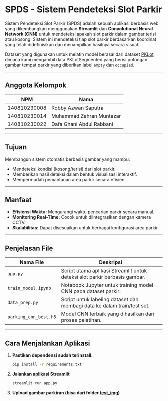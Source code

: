 # SPDS - Sistem Pendeteksi Slot Parkir

Sistem Pendeteksi Slot Parkir (SPDS) adalah sebuah aplikasi berbasis web yang dikembangkan menggunakan **Streamlit** dan **Convolutional Neural Network (CNN)** untuk mendeteksi apakah slot parkir dalam gambar terisi atau kosong. Sistem ini mendeteksi tiap slot parkir berdasarkan koordinat yang telah didefinisikan dan menampilkan hasilnya secara visual.

Dataset yang digunakan untuk melatih model berasal dari dataset [PKLot](https://www.kaggle.com/datasets/blanderbuss/parking-lot-dataset/), dimana kami mengambil data PKLotSegmented yang berisi potongan gambar tempat parkir yang diberikan label `empty` dan `occupied`.

---

## Anggota Kelompok
| NPM                    | Nama                     |
|------------------------|--------------------------|
| 140810230008           | Robby Azwan Saputra      |
| 140810230014           | Muhammad Zahran Muntazar |
| 140810230022           | Dafa Ghani Abdul Rabbani |

---

## Tujuan

Membangun sistem otomatis berbasis gambar yang mampu:
- Mendeteksi kondisi (kosong/terisi) dari slot parkir.
- Memberikan hasil deteksi dalam bentuk visualisasi interaktif.
- Mempermudah pemantauan area parkir secara efisien.

---

## Manfaat

- **Efisiensi Waktu:** Mengurangi waktu pencarian parkir secara manual.
- **Monitoring Real-Time:** Cocok untuk diintegrasikan dengan kamera CCTV.
- **Skalabilitas:** Dapat disesuaikan untuk berbagai konfigurasi area parkir.

---

## Penjelasan File

| Nama File              | Deskripsi                                                                 |
|------------------------|---------------------------------------------------------------------------|
| `app.py`               | Script utama aplikasi Streamlit untuk deteksi slot parkir berbasis gambar. |
| `train_model.ipynb`    | Notebook Jupyter untuk training model CNN pada dataset parkir.            |
| `data_prep.py`         | Script untuk labeling dataset dan membagi data ke dalam train/test set.   |
| `parking_cnn_best.h5`  | Model CNN terbaik yang dihasilkan dari proses pelatihan.                  |

---

## Cara Menjalankan Aplikasi

1. **Pastikan dependensi sudah terinstall:**
   ```bash
   pip install -r requirements.txt

2. **Jalankan aplikasi Streamlit**
   ```bash
   streamlit run app.py
3. **Upload gambar parkiran (bisa dari folder [test_img](test_img))**
